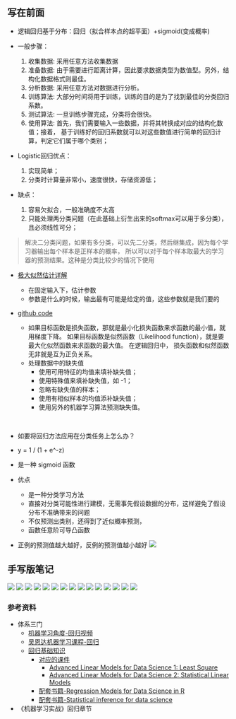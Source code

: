 ## 写在前面

* 逻辑回归基于分布：回归（拟合样本点的超平面）+sigmoid(变成概率)



* 一般步骤：
    1. 收集数据: 采用任意方法收集数据
    2. 准备数据: 由于需要进行距离计算，因此要求数据类型为数值型。另外，结构化数据格式则最佳。
    3. 分析数据: 采用任意方法对数据进行分析。
    4. 训练算法: 大部分时间将用于训练，训练的目的是为了找到最佳的分类回归系数。
    5. 测试算法: 一旦训练步骤完成，分类将会很快。
    6. 使用算法: 首先，我们需要输入一些数据，并将其转换成对应的结构化数值；接着，
    基于训练好的回归系数就可以对这些数值进行简单的回归计算，判定它们属于哪个类别；
* Logistic回归优点：
    1. 实现简单；
    2. 分类时计算量非常小，速度很快，存储资源低；
* 缺点：
    1. 容易欠拟合，一般准确度不太高
    2. 只能处理两分类问题（在此基础上衍生出来的softmax可以用于多分类），且必须线性可分；

> 解决二分类问题，如果有多分类，可以先二分类，然后继集成，因为每个学习器输出每个样本是正样本的概率，
> 所以可以对于每个样本取最大的学习器的预测结果。这种是分类比较少的情况下使用



* [极大似然估计详解](https://blog.csdn.net/zengxiantao1994/article/details/72787849)
    * 在固定输入下，估计参数
    * 参数是什么的时候，输出最有可能是给定的值，这些参数就是我们要的

* [github code](https://github.com/apachecn/MachineLearning/blob/master/docs/5.Logistic%E5%9B%9E%E5%BD%92.md)
    * 如果目标函数是损失函数，那就是最小化损失函数来求函数的最小值，就用梯度下降。 
    如果目标函数是似然函数（Likelihood function），就是要最大化似然函数来求函数的最大值。
    在逻辑回归中， 损失函数和似然函数无非就是互为正负关系。
    * 处理数据中的缺失值
        * 使用可用特征的均值来填补缺失值；
        * 使用特殊值来填补缺失值，如 -1；
        * 忽略有缺失值的样本；
        * 使用有相似样本的均值添补缺失值；
        * 使用另外的机器学习算法预测缺失值。


​    
* 如要将回归方法应用在分类任务上怎么办？
* y = 1 / (1 + e^-z)
* 是一种 sigmoid 函数
* 优点
    * 是一种分类学习方法
    * 直接对分类可能性进行建模，无需事先假设数据的分布，这样避免了假设分布不准确带来的问题
    * 不仅预测出类别，还得到了近似概率预测，
    * 函数任意阶可导凸函数

* 正例的预测值越大越好，反例的预测值越小越好
![](readme/cross_entroy.png)


## 手写版笔记

![](readme/linear_model_3.1.jpg)
![](readme/linear_model_3.2.jpg)
![](readme/linear_model_3.3.jpg)
![](readme/linear_model_3.4.jpg)
![](readme/linear_model_3.5.jpg)
![](readme/linear_model_3.6.jpg)
![](readme/linear_model_3.7.jpg)
![](readme/linear_model_3.8.jpg)
![](readme/linear_model_3.9.jpg)
![](readme/linear_model_3.10.jpg)
![](readme/linear_model_3.11.jpg)
![](readme/linear_model_3.12.jpg)
![](readme/linear_model_3.13.jpg)
![](readme/linear_model_3.14.jpg)
![](readme/linear_model_3.15.jpg)




### 参考资料


* 体系三门
    * [机器学习角度-回归视频](https://www.coursera.org/learn/ml-regression/home/welcome)
    * [吴恩达机器学习课程-回归](https://www.coursera.org/learn/machine-learning/lecture/wlPeP/classification)
    * [回归基础知识](https://www.coursera.org/learn/regression-models/home/week/1)
        * [对应的课件](linear_model/07_RegressionModels)
            * [Advanced Linear Models for Data Science 1: Least Square](https://www.coursera.org/learn/linear-models/home/info)
            * [Advanced Linear Models for Data Science 2: Statistical Linear Models](https://www.coursera.org/learn/linear-models-2/home/info)
        * [配套书籍-Regression Models for Data Science in R](https://leanpub.com/regmods/read)
        * [配套书籍-Statistical inference for data science](https://leanpub.com/LittleInferenceBook/read)
* 《机器学习实战》回归章节



